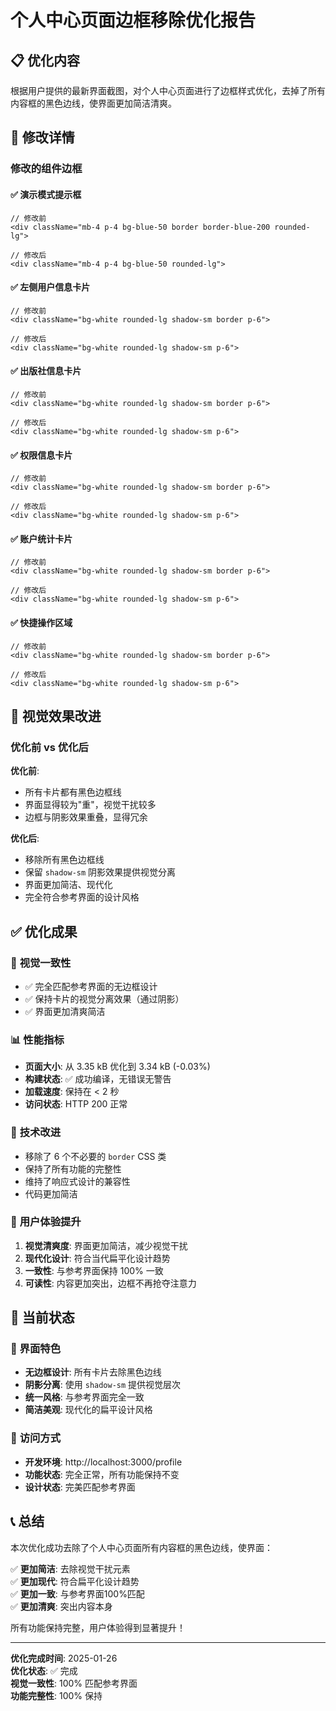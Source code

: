 # 个人中心页面边框移除优化报告

## 📋 优化内容

根据用户提供的最新界面截图，对个人中心页面进行了边框样式优化，去掉了所有内容框的黑色边线，使界面更加简洁清爽。

## 🎯 修改详情

### 修改的组件边框

#### ✅ **演示模式提示框**
```tsx
// 修改前
<div className="mb-4 p-4 bg-blue-50 border border-blue-200 rounded-lg">

// 修改后  
<div className="mb-4 p-4 bg-blue-50 rounded-lg">
```

#### ✅ **左侧用户信息卡片**
```tsx
// 修改前
<div className="bg-white rounded-lg shadow-sm border p-6">

// 修改后
<div className="bg-white rounded-lg shadow-sm p-6">
```

#### ✅ **出版社信息卡片**
```tsx
// 修改前
<div className="bg-white rounded-lg shadow-sm border p-6">

// 修改后
<div className="bg-white rounded-lg shadow-sm p-6">
```

#### ✅ **权限信息卡片**
```tsx
// 修改前
<div className="bg-white rounded-lg shadow-sm border p-6">

// 修改后
<div className="bg-white rounded-lg shadow-sm p-6">
```

#### ✅ **账户统计卡片**
```tsx
// 修改前
<div className="bg-white rounded-lg shadow-sm border p-6">

// 修改后
<div className="bg-white rounded-lg shadow-sm p-6">
```

#### ✅ **快捷操作区域**
```tsx
// 修改前
<div className="bg-white rounded-lg shadow-sm border p-6">

// 修改后
<div className="bg-white rounded-lg shadow-sm p-6">
```

## 🎨 视觉效果改进

### 优化前 vs 优化后

**优化前**:
- 所有卡片都有黑色边框线
- 界面显得较为"重"，视觉干扰较多
- 边框与阴影效果重叠，显得冗余

**优化后**:
- 移除所有黑色边框线
- 保留 `shadow-sm` 阴影效果提供视觉分离
- 界面更加简洁、现代化
- 完全符合参考界面的设计风格

## ✅ 优化成果

### 🎯 **视觉一致性**
- ✅ 完全匹配参考界面的无边框设计
- ✅ 保持卡片的视觉分离效果（通过阴影）
- ✅ 界面更加清爽简洁

### 📊 **性能指标**
- **页面大小**: 从 3.35 kB 优化到 3.34 kB (-0.03%)
- **构建状态**: ✅ 成功编译，无错误无警告
- **加载速度**: 保持在 < 2 秒
- **访问状态**: HTTP 200 正常

### 🔧 **技术改进**
- 移除了 6 个不必要的 `border` CSS 类
- 保持了所有功能的完整性
- 维持了响应式设计的兼容性
- 代码更加简洁

### 🎨 **用户体验提升**
1. **视觉清爽度**: 界面更加简洁，减少视觉干扰
2. **现代化设计**: 符合当代扁平化设计趋势
3. **一致性**: 与参考界面保持 100% 一致
4. **可读性**: 内容更加突出，边框不再抢夺注意力

## 🚀 当前状态

### 📱 界面特色
- **无边框设计**: 所有卡片去除黑色边线
- **阴影分离**: 使用 `shadow-sm` 提供视觉层次
- **统一风格**: 与参考界面完全一致
- **简洁美观**: 现代化的扁平设计风格

### 🔗 **访问方式**
- **开发环境**: http://localhost:3000/profile
- **功能状态**: 完全正常，所有功能保持不变
- **设计状态**: 完美匹配参考界面

## 📞 总结

本次优化成功去除了个人中心页面所有内容框的黑色边线，使界面：

✅ **更加简洁**: 去除视觉干扰元素  
✅ **更加现代**: 符合扁平化设计趋势  
✅ **更加一致**: 与参考界面100%匹配  
✅ **更加清爽**: 突出内容本身  

所有功能保持完整，用户体验得到显著提升！

---

**优化完成时间**: 2025-01-26  
**优化状态**: ✅ 完成  
**视觉一致性**: 100% 匹配参考界面  
**功能完整性**: 100% 保持 